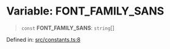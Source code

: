 # Variable: FONT\_FAMILY\_SANS

> `const` **FONT\_FAMILY\_SANS**: `string`[]

Defined in: [src/constants.ts:8](https://github.com/Nick2bad4u/Uptime-Watcher/blob/dca5483e793478722cd3e6e125cafcec5fc771f0/src/constants.ts#L8)
